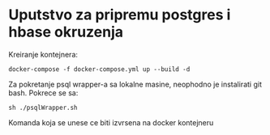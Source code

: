 # Uputstvo za pripremu postgres i hbase okruzenja

Kreiranje kontejnera:

	docker-compose -f docker-compose.yml up --build -d

Za pokretanje psql wrapper-a sa lokalne masine, neophodno je instalirati git bash. Pokrece se sa:

	sh ./psqlWrapper.sh

Komanda koja se unese ce biti izvrsena na docker kontejneru